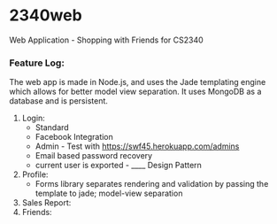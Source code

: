 # 2340web
Web Application - Shopping with Friends for CS2340

### Feature Log:
The web app is made in Node.js, and uses the Jade templating engine which allows for better model view separation.
It uses MongoDB as a database and is persistent.
1. Login:
    * Standard
    * Facebook Integration
    * Admin - Test with https://swf45.herokuapp.com/admins
    * Email based password recovery
    * current user is exported - ____ Design Pattern
2. Profile:
    * Forms library separates rendering and validation by passing the template to jade; model-view separation
3. Sales Report:
4. Friends:
